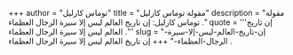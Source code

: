 +++
author = "توماس كارليل"
title = "مقولة توماس كارليل"
description = "مقولة توماس كارليل: إن تاريخ العالم ليس إلا سيرة الرجال العظماء ."
quote = '''إن تاريخ العالم ليس إلا سيرة الرجال العظماء .''' 
slug = "إن-تاريخ-العالم-ليس-إلا-سيرة-الرجال-العظماء-"
+++
إن تاريخ العالم ليس إلا سيرة الرجال العظماء .

